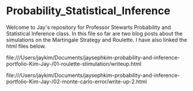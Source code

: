 # Probability_Statistical_Inference

Welcome to Jay's repository for Professor Stewarts Probability and Statistical Inference class. In this file so far are two blog posts about the simulations on the Martingale Strategy and Roulette. I have also linked the html files below.

file:///Users/jaykim/Documents/jaysephkim-probability-and-inference-portfolio-Kim-Jay-/01-roulette-stimulation/writeup.html

file:///Users/jaykim/Documents/jaysephkim-probability-and-inference-portfolio-Kim-Jay-/02-monte-carlo-error/write-up-2.html
